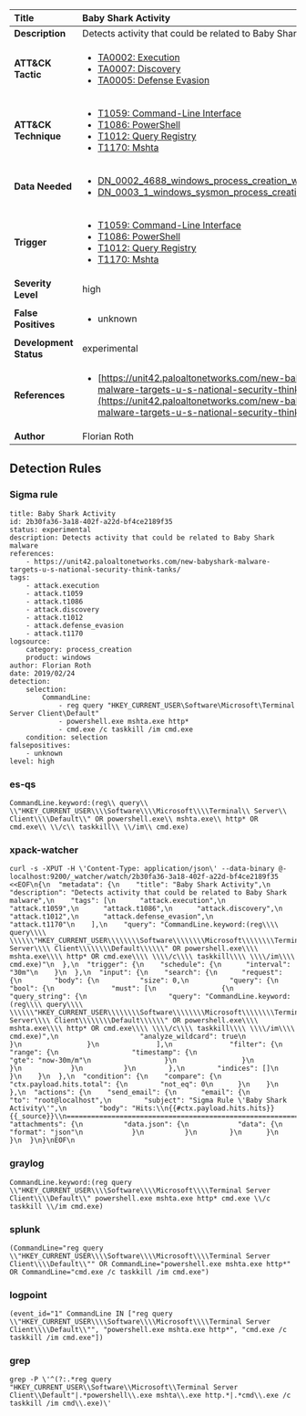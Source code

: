 | Title                    | Baby Shark Activity       |
|:-------------------------|:------------------|
| **Description**          | Detects activity that could be related to Baby Shark malware |
| **ATT&amp;CK Tactic**    |  <ul><li>[TA0002: Execution](https://attack.mitre.org/tactics/TA0002)</li><li>[TA0007: Discovery](https://attack.mitre.org/tactics/TA0007)</li><li>[TA0005: Defense Evasion](https://attack.mitre.org/tactics/TA0005)</li></ul>  |
| **ATT&amp;CK Technique** | <ul><li>[T1059: Command-Line Interface](https://attack.mitre.org/techniques/T1059)</li><li>[T1086: PowerShell](https://attack.mitre.org/techniques/T1086)</li><li>[T1012: Query Registry](https://attack.mitre.org/techniques/T1012)</li><li>[T1170: Mshta](https://attack.mitre.org/techniques/T1170)</li></ul>  |
| **Data Needed**          | <ul><li>[DN_0002_4688_windows_process_creation_with_commandline](../Data_Needed/DN_0002_4688_windows_process_creation_with_commandline.md)</li><li>[DN_0003_1_windows_sysmon_process_creation](../Data_Needed/DN_0003_1_windows_sysmon_process_creation.md)</li></ul>  |
| **Trigger**              | <ul><li>[T1059: Command-Line Interface](../Triggers/T1059.md)</li><li>[T1086: PowerShell](../Triggers/T1086.md)</li><li>[T1012: Query Registry](../Triggers/T1012.md)</li><li>[T1170: Mshta](../Triggers/T1170.md)</li></ul>  |
| **Severity Level**       | high |
| **False Positives**      | <ul><li>unknown</li></ul>  |
| **Development Status**   | experimental |
| **References**           | <ul><li>[https://unit42.paloaltonetworks.com/new-babyshark-malware-targets-u-s-national-security-think-tanks/](https://unit42.paloaltonetworks.com/new-babyshark-malware-targets-u-s-national-security-think-tanks/)</li></ul>  |
| **Author**               | Florian Roth |


## Detection Rules

### Sigma rule

```
title: Baby Shark Activity
id: 2b30fa36-3a18-402f-a22d-bf4ce2189f35
status: experimental
description: Detects activity that could be related to Baby Shark malware
references:
    - https://unit42.paloaltonetworks.com/new-babyshark-malware-targets-u-s-national-security-think-tanks/
tags:
    - attack.execution
    - attack.t1059
    - attack.t1086
    - attack.discovery
    - attack.t1012
    - attack.defense_evasion
    - attack.t1170
logsource:
    category: process_creation
    product: windows
author: Florian Roth
date: 2019/02/24
detection:
    selection:
        CommandLine:
            - reg query "HKEY_CURRENT_USER\Software\Microsoft\Terminal Server Client\Default"
            - powershell.exe mshta.exe http*
            - cmd.exe /c taskkill /im cmd.exe
    condition: selection
falsepositives:
    - unknown
level: high

```





### es-qs
    
```
CommandLine.keyword:(reg\\ query\\ \\"HKEY_CURRENT_USER\\\\Software\\\\Microsoft\\\\Terminal\\ Server\\ Client\\\\Default\\" OR powershell.exe\\ mshta.exe\\ http* OR cmd.exe\\ \\/c\\ taskkill\\ \\/im\\ cmd.exe)
```


### xpack-watcher
    
```
curl -s -XPUT -H \'Content-Type: application/json\' --data-binary @- localhost:9200/_watcher/watch/2b30fa36-3a18-402f-a22d-bf4ce2189f35 <<EOF\n{\n  "metadata": {\n    "title": "Baby Shark Activity",\n    "description": "Detects activity that could be related to Baby Shark malware",\n    "tags": [\n      "attack.execution",\n      "attack.t1059",\n      "attack.t1086",\n      "attack.discovery",\n      "attack.t1012",\n      "attack.defense_evasion",\n      "attack.t1170"\n    ],\n    "query": "CommandLine.keyword:(reg\\\\ query\\\\ \\\\\\"HKEY_CURRENT_USER\\\\\\\\Software\\\\\\\\Microsoft\\\\\\\\Terminal\\\\ Server\\\\ Client\\\\\\\\Default\\\\\\" OR powershell.exe\\\\ mshta.exe\\\\ http* OR cmd.exe\\\\ \\\\/c\\\\ taskkill\\\\ \\\\/im\\\\ cmd.exe)"\n  },\n  "trigger": {\n    "schedule": {\n      "interval": "30m"\n    }\n  },\n  "input": {\n    "search": {\n      "request": {\n        "body": {\n          "size": 0,\n          "query": {\n            "bool": {\n              "must": [\n                {\n                  "query_string": {\n                    "query": "CommandLine.keyword:(reg\\\\ query\\\\ \\\\\\"HKEY_CURRENT_USER\\\\\\\\Software\\\\\\\\Microsoft\\\\\\\\Terminal\\\\ Server\\\\ Client\\\\\\\\Default\\\\\\" OR powershell.exe\\\\ mshta.exe\\\\ http* OR cmd.exe\\\\ \\\\/c\\\\ taskkill\\\\ \\\\/im\\\\ cmd.exe)",\n                    "analyze_wildcard": true\n                  }\n                }\n              ],\n              "filter": {\n                "range": {\n                  "timestamp": {\n                    "gte": "now-30m/m"\n                  }\n                }\n              }\n            }\n          }\n        },\n        "indices": []\n      }\n    }\n  },\n  "condition": {\n    "compare": {\n      "ctx.payload.hits.total": {\n        "not_eq": 0\n      }\n    }\n  },\n  "actions": {\n    "send_email": {\n      "email": {\n        "to": "root@localhost",\n        "subject": "Sigma Rule \'Baby Shark Activity\'",\n        "body": "Hits:\\n{{#ctx.payload.hits.hits}}{{_source}}\\n================================================================================\\n{{/ctx.payload.hits.hits}}",\n        "attachments": {\n          "data.json": {\n            "data": {\n              "format": "json"\n            }\n          }\n        }\n      }\n    }\n  }\n}\nEOF\n
```


### graylog
    
```
CommandLine.keyword:(reg query \\"HKEY_CURRENT_USER\\\\Software\\\\Microsoft\\\\Terminal Server Client\\\\Default\\" powershell.exe mshta.exe http* cmd.exe \\/c taskkill \\/im cmd.exe)
```


### splunk
    
```
(CommandLine="reg query \\"HKEY_CURRENT_USER\\\\Software\\\\Microsoft\\\\Terminal Server Client\\\\Default\\"" OR CommandLine="powershell.exe mshta.exe http*" OR CommandLine="cmd.exe /c taskkill /im cmd.exe")
```


### logpoint
    
```
(event_id="1" CommandLine IN ["reg query \\"HKEY_CURRENT_USER\\\\Software\\\\Microsoft\\\\Terminal Server Client\\\\Default\\"", "powershell.exe mshta.exe http*", "cmd.exe /c taskkill /im cmd.exe"])
```


### grep
    
```
grep -P \'^(?:.*reg query "HKEY_CURRENT_USER\\Software\\Microsoft\\Terminal Server Client\\Default"|.*powershell\\.exe mshta\\.exe http.*|.*cmd\\.exe /c taskkill /im cmd\\.exe)\'
```



